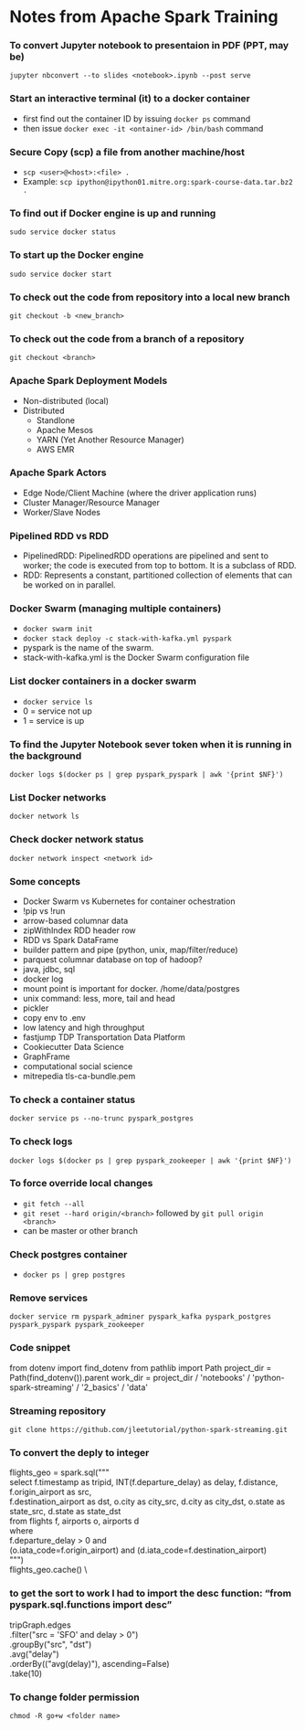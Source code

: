 # Notes from Apache Spark Training
### To convert Jupyter notebook to presentaion in PDF (PPT, may be)
`jupyter nbconvert --to slides <notebook>.ipynb --post serve`
### Start an interactive terminal (it) to a docker container
- first find out the container ID by issuing `docker ps` command
- then issue `docker exec -it <ontainer-id> /bin/bash` command
### Secure Copy  (scp) a file from another machine/host
- `scp <user>@<host>:<file> .`
- Example: `scp ipython@ipython01.mitre.org:spark-course-data.tar.bz2 .`
### To find out if Docker engine is up and running
`sudo service docker status`
### To start up the Docker engine
`sudo service docker start`
### To check out the code from repository into a local new branch
`git checkout -b <new_branch>`
### To check out the code from a branch of a repository
`git checkout <branch>`
### Apache Spark Deployment Models 
- Non-distributed (local)
- Distributed 
    - Standlone 
    - Apache Mesos 
    - YARN (Yet Another Resource Manager)
    - AWS EMR
### Apache Spark Actors
- Edge Node/Client Machine (where the driver application runs)
- Cluster Manager/Resource Manager 
- Worker/Slave Nodes
### Pipelined RDD vs RDD
- PipelinedRDD: PipelinedRDD operations are pipelined and sent to worker; the code is executed from top to bottom. It is a subclass of RDD.
- RDD: Represents a constant, partitioned collection of elements that can be worked on in parallel.
### Docker Swarm (managing multiple containers)
- `docker swarm init`
- `docker stack deploy -c stack-with-kafka.yml pyspark` 
- pyspark is the name of the swarm.
- stack-with-kafka.yml is the Docker Swarm configuration file

### List docker containers in a docker swarm
- `docker service ls`
- 0 = service not up
- 1 = service is up

### To find the Jupyter Notebook sever token when it is running in the background
`docker logs $(docker ps | grep pyspark_pyspark | awk '{print $NF}')`

### List Docker networks
`docker network ls`
### Check docker network status
`docker network inspect <network id>`
### Some concepts
- Docker Swarm vs Kubernetes for container ochestration
- !pip vs !run
- arrow-based columnar data
- zipWithIndex RDD header row
- RDD vs Spark DataFrame
- builder pattern and pipe (python, unix, map/filter/reduce)
- parquest columnar database on top of hadoop?
- java, jdbc, sql
- docker log
- mount point is important for docker. /home/data/postgres
- unix command: less, more, tail and head
- pickler
- copy env to .env
- low latency and high throughput
- fastjump TDP Transportation Data Platform
- Cookiecutter Data Science
- GraphFrame 
- computational social science
- mitrepedia tls-ca-bundle.pem
### To check a container status
`docker service ps --no-trunc pyspark_postgres` 
### To check logs
`docker logs $(docker ps | grep pyspark_zookeeper | awk '{print $NF}')` 
### To force override local changes
- `git fetch --all`
- `git reset --hard origin/<branch>` followed by `git pull origin <branch>` 
- <branch> can be master or other branch
    
### Check postgres container
- `docker ps | grep postgres`
### Remove services
`docker service rm pyspark_adminer pyspark_kafka pyspark_postgres pyspark_pyspark pyspark_zookeeper` 
### Code snippet
from dotenv import find_dotenv
from pathlib import Path
project_dir = Path(find_dotenv()).parent
work_dir = project_dir / 'notebooks' / 'python-spark-streaming' / '2_basics' / 'data'

### Streaming repository
`git clone https://github.com/jleetutorial/python-spark-streaming.git`

### To convert the deply to integer

flights_geo = spark.sql(""" \
    select
    f.timestamp as tripid, INT(f.departure_delay) as delay, f.distance,  f.origin_airport as src, \
    f.destination_airport as dst, o.city as city_src, d.city as city_dst, o.state as state_src, d.state as state_dst \
    from flights f, airports o, airports d \
    where \
    f.departure_delay > 0 and \
    (o.iata_code=f.origin_airport) and (d.iata_code=f.destination_airport) \
""")     \
flights_geo.cache() \

### to get the sort to work I had to import the desc function: “from pyspark.sql.functions import desc” 
tripGraph.edges\
.filter("src = 'SFO' and delay > 0")\
.groupBy("src", "dst")\
.avg("delay")\
.orderBy(("avg(delay)"), ascending=False) \
.take(10) 
 
### To change folder permission
`chmod -R go+w <folder name>` 


